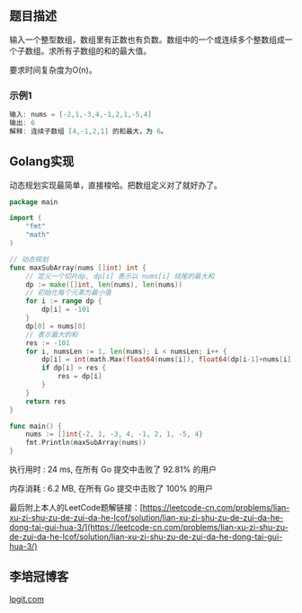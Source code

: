 ## 题目描述

输入一个整型数组，数组里有正数也有负数。数组中的一个或连续多个整数组成一个子数组。求所有子数组的和的最大值。

要求时间复杂度为O(n)。

### 示例1

```go
输入: nums = [-2,1,-3,4,-1,2,1,-5,4]
输出: 6
解释: 连续子数组 [4,-1,2,1] 的和最大，为 6。
```

## Golang实现

动态规划实现最简单，直接梭哈。把数组定义对了就好办了。

```go
package main

import (
	"fmt"
	"math"
)

// 动态规划
func maxSubArray(nums []int) int {
	// 定义一个切片dp, dp[i] 表示以 nums[i] 结尾的最大和
	dp := make([]int, len(nums), len(nums))
	// 初始化每个元素为最小值
	for i := range dp {
		dp[i] = -101
	}
	dp[0] = nums[0]
	// 表示最大的和
	res := -101
	for i, numsLen := 1, len(nums); i < numsLen; i++ {
		dp[i] = int(math.Max(float64(nums[i]), float64(dp[i-1]+nums[i])))
		if dp[i] > res {
			res = dp[i]
		}
	}
	return res
}

func main() {
	nums := []int{-2, 1, -3, 4, -1, 2, 1, -5, 4}
	fmt.Println(maxSubArray(nums))
}
```

执行用时 : 24 ms, 在所有 Go 提交中击败了 92.81% 的用户

内存消耗 : 6.2 MB, 在所有 Go 提交中击败了 100% 的用户

最后附上本人的LeetCode题解链接：[https://leetcode-cn.com/problems/lian-xu-zi-shu-zu-de-zui-da-he-lcof/solution/lian-xu-zi-shu-zu-de-zui-da-he-dong-tai-gui-hua-3/](https://leetcode-cn.com/problems/lian-xu-zi-shu-zu-de-zui-da-he-lcof/solution/lian-xu-zi-shu-zu-de-zui-da-he-dong-tai-gui-hua-3/)

## 李培冠博客

[lpgit.com](https://lpgit.com)

